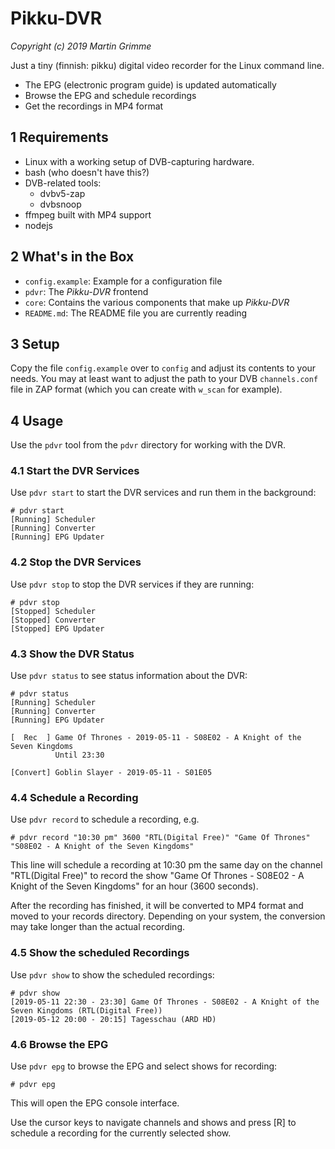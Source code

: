 # Pikku-DVR

*Copyright (c) 2019 Martin Grimme*

Just a tiny (finnish: pikku) digital video recorder for the Linux command line.

* The EPG (electronic program guide) is updated automatically
* Browse the EPG and schedule recordings
* Get the recordings in MP4 format

## 1 Requirements

* Linux with a working setup of DVB-capturing hardware.
* bash (who doesn't have this?)
* DVB-related tools:
  * dvbv5-zap
  * dvbsnoop
* ffmpeg built with MP4 support
* nodejs

## 2 What's in the Box

* `config.example`: Example for a configuration file
* `pdvr`: The *Pikku-DVR* frontend
* `core`: Contains the various components that make up *Pikku-DVR*
* `README.md`: The README file you are currently reading

## 3 Setup

Copy the file `config.example` over to `config` and adjust its contents
to your needs. You may at least want to adjust the
path to your DVB `channels.conf` file in ZAP format (which you can create with `w_scan` for example).

## 4 Usage

Use the `pdvr` tool from the `pdvr` directory for working with the DVR.

### 4.1 Start the DVR Services

Use `pdvr start` to start the DVR services and run them in the background:

    # pdvr start
    [Running] Scheduler
    [Running] Converter
    [Running] EPG Updater

### 4.2 Stop the DVR Services

Use `pdvr stop` to stop the DVR services if they are running:

    # pdvr stop
    [Stopped] Scheduler
    [Stopped] Converter
    [Stopped] EPG Updater

### 4.3 Show the DVR Status

Use `pdvr status` to see status information about the DVR:

    # pdvr status
    [Running] Scheduler
    [Running] Converter
    [Running] EPG Updater
    
    [  Rec  ] Game Of Thrones - 2019-05-11 - S08E02 - A Knight of the Seven Kingdoms
              Until 23:30

    [Convert] Goblin Slayer - 2019-05-11 - S01E05

### 4.4 Schedule a Recording

Use `pdvr record` to schedule a recording, e.g.

    # pdvr record "10:30 pm" 3600 "RTL(Digital Free)" "Game Of Thrones" "S08E02 - A Knight of the Seven Kingdoms"

This line will schedule a recording at 10:30 pm the same day on the channel "RTL(Digital Free)"
to record the show "Game Of Thrones - S08E02 - A Knight of the Seven Kingdoms" for an hour (3600 seconds).

After the recording has finished, it will be converted to MP4 format and moved to your
records directory. Depending on your system, the conversion may take longer than the actual
recording.

### 4.5 Show the scheduled Recordings

Use `pdvr show` to show the scheduled recordings:

    # pdvr show
    [2019-05-11 22:30 - 23:30] Game Of Thrones - S08E02 - A Knight of the Seven Kingdoms (RTL(Digital Free))
    [2019-05-12 20:00 - 20:15] Tagesschau (ARD HD)

### 4.6 Browse the EPG

Use `pdvr epg` to browse the EPG and select shows for recording:

    # pdvr epg

This will open the EPG console interface.

Use the cursor keys to navigate channels and shows and press [R] to schedule a recording for the currently selected show.

